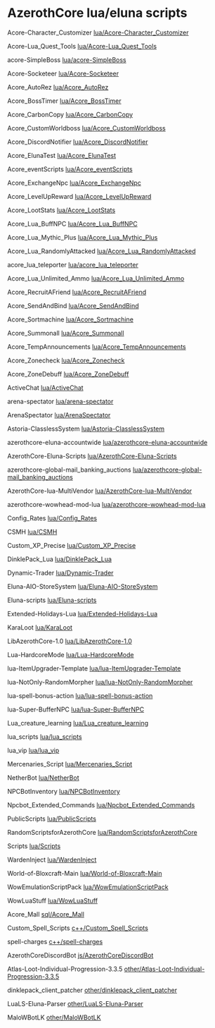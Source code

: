 # AzerothCore lua/eluna scripts

Acore-Character_Customizer [lua/Acore-Character_Customizer](lua/Acore-Character_Customizer)

 Acore-Lua_Quest_Tools [lua/Acore-Lua_Quest_Tools](lua/Acore-Lua_Quest_Tools)

 acore-SimpleBoss [lua/acore-SimpleBoss](lua/acore-SimpleBoss)

 Acore-Socketeer [lua/Acore-Socketeer](lua/Acore-Socketeer)

 Acore_AutoRez [lua/Acore_AutoRez](lua/Acore_AutoRez)

 Acore_BossTimer [lua/Acore_BossTimer](lua/Acore_BossTimer)

 Acore_CarbonCopy [lua/Acore_CarbonCopy](lua/Acore_CarbonCopy)

 Acore_CustomWorldboss [lua/Acore_CustomWorldboss](lua/Acore_CustomWorldboss)

 Acore_DiscordNotifier [lua/Acore_DiscordNotifier](lua/Acore_DiscordNotifier)

 Acore_ElunaTest [lua/Acore_ElunaTest](lua/Acore_ElunaTest)

 Acore_eventScripts [lua/Acore_eventScripts](lua/Acore_eventScripts)

 Acore_ExchangeNpc [lua/Acore_ExchangeNpc](lua/Acore_ExchangeNpc)

 Acore_LevelUpReward [lua/Acore_LevelUpReward](lua/Acore_LevelUpReward)

 Acore_LootStats [lua/Acore_LootStats](lua/Acore_LootStats)

 Acore_Lua_BuffNPC [lua/Acore_Lua_BuffNPC](lua/Acore_Lua_BuffNPC)

 Acore_Lua_Mythic_Plus [lua/Acore_Lua_Mythic_Plus](lua/Acore_Lua_Mythic_Plus)

 Acore_Lua_RandomlyAttacked [lua/Acore_Lua_RandomlyAttacked](lua/Acore_Lua_RandomlyAttacked)

 acore_lua_teleporter [lua/acore_lua_teleporter](lua/acore_lua_teleporter)

 Acore_Lua_Unlimited_Ammo [lua/Acore_Lua_Unlimited_Ammo](lua/Acore_Lua_Unlimited_Ammo)

 Acore_RecruitAFriend [lua/Acore_RecruitAFriend](lua/Acore_RecruitAFriend)

 Acore_SendAndBind [lua/Acore_SendAndBind](lua/Acore_SendAndBind)

 Acore_Sortmachine [lua/Acore_Sortmachine](lua/Acore_Sortmachine)

 Acore_Summonall [lua/Acore_Summonall](lua/Acore_Summonall)

 Acore_TempAnnouncements [lua/Acore_TempAnnouncements](lua/Acore_TempAnnouncements)

 Acore_Zonecheck [lua/Acore_Zonecheck](lua/Acore_Zonecheck)

 Acore_ZoneDebuff [lua/Acore_ZoneDebuff](lua/Acore_ZoneDebuff)

 ActiveChat [lua/ActiveChat](lua/ActiveChat)

 arena-spectator [lua/arena-spectator](lua/arena-spectator)

 ArenaSpectator [lua/ArenaSpectator](lua/ArenaSpectator)

 Astoria-ClasslessSystem [lua/Astoria-ClasslessSystem](lua/Astoria-ClasslessSystem)

 azerothcore-eluna-accountwide [lua/azerothcore-eluna-accountwide](lua/azerothcore-eluna-accountwide)

 AzerothCore-Eluna-Scripts [lua/AzerothCore-Eluna-Scripts](lua/AzerothCore-Eluna-Scripts)

 azerothcore-global-mail_banking_auctions [lua/azerothcore-global-mail_banking_auctions](lua/azerothcore-global-mail_banking_auctions)

 AzerothCore-lua-MultiVendor [lua/AzerothCore-lua-MultiVendor](lua/AzerothCore-lua-MultiVendor)

 azerothcore-wowhead-mod-lua [lua/azerothcore-wowhead-mod-lua](lua/azerothcore-wowhead-mod-lua)

 Config_Rates [lua/Config_Rates](lua/Config_Rates)

 CSMH [lua/CSMH](lua/CSMH)

 Custom_XP_Precise [lua/Custom_XP_Precise](lua/Custom_XP_Precise)

 DinklePack_Lua [lua/DinklePack_Lua](lua/DinklePack_Lua)

 Dynamic-Trader [lua/Dynamic-Trader](lua/Dynamic-Trader)

 Eluna-AIO-StoreSystem [lua/Eluna-AIO-StoreSystem](lua/Eluna-AIO-StoreSystem)

 Eluna-scripts [lua/Eluna-scripts](lua/Eluna-scripts)

 Extended-Holidays-Lua [lua/Extended-Holidays-Lua](lua/Extended-Holidays-Lua)

 KaraLoot [lua/KaraLoot](lua/KaraLoot)

 LibAzerothCore-1.0 [lua/LibAzerothCore-1.0](lua/LibAzerothCore-1.0)

 Lua-HardcoreMode [lua/Lua-HardcoreMode](lua/Lua-HardcoreMode)

 lua-ItemUpgrader-Template [lua/lua-ItemUpgrader-Template](lua/lua-ItemUpgrader-Template)

 lua-NotOnly-RandomMorpher [lua/lua-NotOnly-RandomMorpher](lua/lua-NotOnly-RandomMorpher)

 lua-spell-bonus-action [lua/lua-spell-bonus-action](lua/lua-spell-bonus-action)

 lua-Super-BufferNPC [lua/lua-Super-BufferNPC](lua/lua-Super-BufferNPC)

 Lua_creature_learning [lua/Lua_creature_learning](lua/Lua_creature_learning)

 lua_scripts [lua/lua_scripts](lua/lua_scripts)

 lua_vip [lua/lua_vip](lua/lua_vip)

 Mercenaries_Script [lua/Mercenaries_Script](lua/Mercenaries_Script)

 NetherBot [lua/NetherBot](lua/NetherBot)

 NPCBotInventory [lua/NPCBotInventory](lua/NPCBotInventory)

 Npcbot_Extended_Commands [lua/Npcbot_Extended_Commands](lua/Npcbot_Extended_Commands)

 PublicScripts [lua/PublicScripts](lua/PublicScripts)

 RandomScriptsforAzerothCore [lua/RandomScriptsforAzerothCore](lua/RandomScriptsforAzerothCore)

 Scripts [lua/Scripts](lua/Scripts)

 WardenInject [lua/WardenInject](lua/WardenInject)

 World-of-Bloxcraft-Main [lua/World-of-Bloxcraft-Main](lua/World-of-Bloxcraft-Main)

 WowEmulationScriptPack [lua/WowEmulationScriptPack](lua/WowEmulationScriptPack)

 WowLuaStuff [lua/WowLuaStuff](lua/WowLuaStuff)

 Acore_Mall [sql/Acore_Mall](sql/Acore_Mall)

 Custom_Spell_Scripts [c++/Custom_Spell_Scripts](c++/Custom_Spell_Scripts)

 spell-charges [c++/spell-charges](c++/spell-charges)

 AzerothCoreDiscordBot [js/AzerothCoreDiscordBot](js/AzerothCoreDiscordBot)

 Atlas-Loot-Individual-Progression-3.3.5 [other/Atlas-Loot-Individual-Progression-3.3.5](other/Atlas-Loot-Individual-Progression-3.3.5)

 dinklepack_client_patcher [other/dinklepack_client_patcher](other/dinklepack_client_patcher)

 LuaLS-Eluna-Parser [other/LuaLS-Eluna-Parser](other/LuaLS-Eluna-Parser)

 MaloWBotLK [other/MaloWBotLK](other/MaloWBotLK)


